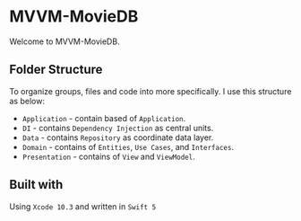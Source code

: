 # MVVM-MovieDB
Welcome to MVVM-MovieDB.

## Folder Structure
To organize groups, files and code into more specifically. I use this structure as below:
 - `Application` - contain based of `Application`.
 - `DI` - contains `Dependency Injection` as central units.
 - `Data` - contains `Repository` as coordinate data layer.
 - `Domain` - contains of `Entities`, `Use Cases`,  and `Interfaces`.
 - `Presentation` - contains of `View` and `ViewModel`.
 
 
 ## Built with
 Using `Xcode 10.3` and written in `Swift 5`
